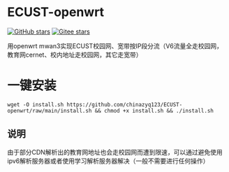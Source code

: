 # ECUST-openwrt
<a href='https://github.com/chinazyq123/ECUST-openwrt'><img alt="GitHub stars" src="https://img.shields.io/github/stars/chinazyq123/ECUST-openwrt?logo=github"></a>
[![Gitee stars](https://gitee.com/chinazyq/ECUST-openwrt/badge/star.svg?theme=dark)](https://gitee.com/chinazyq/ECUST-openwrt)  

用openwrt mwan3实现ECUST校园网、宽带按IP段分流（V6流量全走校园网，教育网cernet、校内地址走校园网，其它走宽带）

# 一键安装
```
wget -O install.sh https://github.com/chinazyq123/ECUST-openwrt/raw/main/install.sh && chmod +x install.sh && ./install.sh
```
## 说明
由于部分CDN解析出的教育网地址也会走校园网而遭到限速，可以通过避免使用ipv6解析服务器或者使用学习解析服务器解决（一般不需要进行任何操作）

